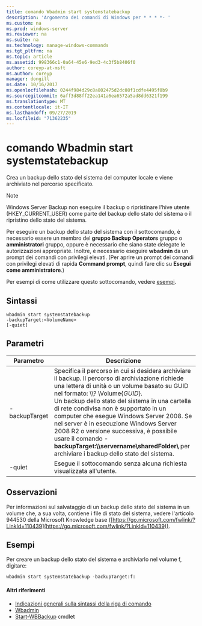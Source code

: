 ```yaml
---
title: comando Wbadmin start systemstatebackup
description: 'Argomento dei comandi di Windows per * * * *- '
ms.custom: na
ms.prod: windows-server
ms.reviewer: na
ms.suite: na
ms.technology: manage-windows-commands
ms.tgt_pltfrm: na
ms.topic: article
ms.assetid: 998366c1-0a64-45e6-9ed3-4c3f5b8406f0
author: coreyp-at-msft
ms.author: coreyp
manager: dongill
ms.date: 10/16/2017
ms.openlocfilehash: 0244f984d29c8a802475d2dc08f1cdfe4495f0b9
ms.sourcegitcommit: 6aff3d88ff22ea141a6ea6572a5ad8dd6321f199
ms.translationtype: MT
ms.contentlocale: it-IT
ms.lasthandoff: 09/27/2019
ms.locfileid: "71362235"
---
```

# <a name="wbadmin-start-systemstatebackup"></a>comando Wbadmin start systemstatebackup



Crea un backup dello stato del sistema del computer locale e viene archiviato nel percorso specificato.

> [!NOTE]
> Windows Server Backup non eseguire il backup o ripristinare l'hive utente (HKEY_CURRENT_USER) come parte del backup dello stato del sistema o il ripristino dello stato del sistema.

Per eseguire un backup dello stato del sistema con il sottocomando, è necessario essere un membro del **gruppo Backup Operators** gruppo o **amministratori** gruppo, oppure è necessario che siano state delegate le autorizzazioni appropriate. Inoltre, è necessario eseguire **wbadmin** da un prompt dei comandi con privilegi elevati. (Per aprire un prompt dei comandi con privilegi elevati di rapida **Command prompt**, quindi fare clic su **Esegui come amministratore**.)

Per esempi di come utilizzare questo sottocomando, vedere [esempi](#BKMK_examples).

## <a name="syntax"></a>Sintassi

```
wbadmin start systemstatebackup
-backupTarget:<VolumeName>
[-quiet]
```

## <a name="parameters"></a>Parametri

|   Parametro   |                                                                                                                                                                                                                      Descrizione                                                                                                                                                                                                                      |
|---------------|-------------------------------------------------------------------------------------------------------------------------------------------------------------------------------------------------------------------------------------------------------------------------------------------------------------------------------------------------------------------------------------------------------------------------------------------------------|
| -backupTarget | Specifica il percorso in cui si desidera archiviare il backup. Il percorso di archiviazione richiede una lettera di unità o un volume basato su GUID nel formato: \\\\? \Volume{*GUID*}.</br>Un backup dello stato del sistema in una cartella di rete condivisa non è supportato in un computer che esegue Windows Server 2008. Se nel server è in esecuzione Windows Server 2008 R2 o versione successiva, è possibile usare il comando **-backupTarget:\\\\servername\sharedFolder\\** per archiviare i backup dello stato del sistema. |
|    -quiet     |                                                                                                                                                                                                   Esegue il sottocomando senza alcuna richiesta visualizzata all'utente.                                                                                                                                                                                                    |

## <a name="remarks"></a>Osservazioni

Per informazioni sul salvataggio di un backup dello stato del sistema in un volume che, a sua volta, contiene i file di stato del sistema, vedere l'articolo 944530 della Microsoft Knowledge base ([https://go.microsoft.com/fwlink/?LinkId=110439](https://go.microsoft.com/fwlink/?LinkId=110439)).

## <a name="BKMK_examples"></a>Esempi

Per creare un backup dello stato del sistema e archiviarlo nel volume f, digitare:
```
wbadmin start systemstatebackup -backupTarget:f:
```

#### <a name="additional-references"></a>Altri riferimenti

-   [Indicazioni generali sulla sintassi della riga di comando](command-line-syntax-key.md)
-   [Wbadmin](wbadmin.md)
-   [Start-WBBackup](https://technet.microsoft.com/library/jj902459.aspx) cmdlet